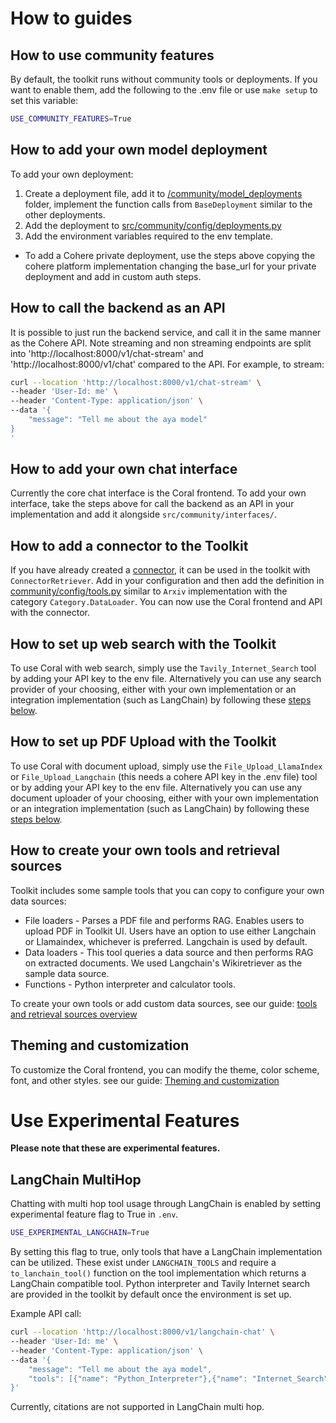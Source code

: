 
# How to guides

## How to use community features

By default, the toolkit runs without community tools or deployments. If you want to enable them, add the following to the .env file or use `make setup` to set this variable:

```bash
USE_COMMUNITY_FEATURES=True
```

## How to add your own model deployment

To add your own deployment:
  1. Create a deployment file, add it to [/community/model_deployments](https://github.com/cohere-ai/cohere-toolkit/tree/main/src/community/model_deployments) folder, implement the function calls from `BaseDeployment` similar to the other deployments.
  2. Add the deployment to [src/community/config/deployments.py](https://github.com/cohere-ai/cohere-toolkit/blob/main/src/community/config/deployments.py)
  3. Add the environment variables required to the env template.
- To add a Cohere private deployment, use the steps above copying the cohere platform implementation changing the base_url for your private deployment and add in custom auth steps.

## How to call the backend as an API

It is possible to just run the backend service, and call it in the same manner as the Cohere API. Note streaming and non streaming endpoints are split into 'http://localhost:8000/v1/chat-stream' and 'http://localhost:8000/v1/chat' compared to the API. For example, to stream:

```bash
curl --location 'http://localhost:8000/v1/chat-stream' \
--header 'User-Id: me' \
--header 'Content-Type: application/json' \
--data '{
    "message": "Tell me about the aya model"
}
'
```

## How to add your own chat interface

Currently the core chat interface is the Coral frontend. To add your own interface, take the steps above for call the backend as an API in your implementation and add it alongside `src/community/interfaces/`.

## How to add a connector to the Toolkit

If you have already created a [connector](https://docs.cohere.com/docs/connectors), it can be used in the toolkit with `ConnectorRetriever`. Add in your configuration and then add the definition in [community/config/tools.py](https://github.com/cohere-ai/cohere-toolkit/blob/main/src/community/config/tools.py) similar to `Arxiv` implementation with the category `Category.DataLoader`. You can now use the Coral frontend and API with the connector.

## How to set up web search with the Toolkit

To use Coral with web search, simply use the `Tavily_Internet_Search` tool by adding your API key to the env file. Alternatively you can use any search provider of your choosing, either with your own implementation or an integration implementation (such as LangChain) by following these [steps below](custom_tool_guides/tool_guide.md).

## How to set up PDF Upload with the Toolkit

To use Coral with document upload, simply use the `File_Upload_LlamaIndex` or `File_Upload_Langchain` (this needs a cohere API key in the .env file) tool or by adding your API key to the env file. Alternatively you can use any document uploader of your choosing, either with your own implementation or an integration implementation (such as LangChain) by following these [steps below](custom_tool_guides/tool_guide.md).

## How to create your own tools and retrieval sources

Toolkit includes some sample tools that you can copy to configure your own data sources:

- File loaders - Parses a PDF file and performs RAG. Enables users to upload PDF in Toolkit UI. Users have an option to use either Langchain or Llamaindex, whichever is preferred. Langchain is used by default.
- Data loaders - This tool queries a data source and then performs RAG on extracted documents. We used Langchain's Wikiretriever as the sample data source.
- Functions - Python interpreter and calculator tools.

To create your own tools or add custom data sources, see our guide: [tools and retrieval sources overview](custom_tool_guides/tool_guide.md)

## Theming and customization

To customize the Coral frontend, you can modify the theme, color scheme, font, and other styles. see our guide: [Theming and customization](/docs/theming.md)

# Use Experimental Features

**Please note that these are experimental features.**

## LangChain MultiHop

Chatting with multi hop tool usage through LangChain is enabled by setting experimental feature flag to True in `.env`. 

```bash
USE_EXPERIMENTAL_LANGCHAIN=True
```

By setting this flag to true, only tools that have a LangChain implementation can be utilized. 
These exist under `LANGCHAIN_TOOLS` and require a `to_lanchain_tool()` function on the tool implementation which returns a LangChain compatible tool. 
Python interpreter and Tavily Internet search are provided in the toolkit by default once the environment is set up.

Example API call:
```bash
curl --location 'http://localhost:8000/v1/langchain-chat' \
--header 'User-Id: me' \
--header 'Content-Type: application/json' \
--data '{
    "message": "Tell me about the aya model",
    "tools": [{"name": "Python_Interpreter"},{"name": "Internet_Search"}]
}'
```

Currently, citations are not supported in LangChain multi hop.
